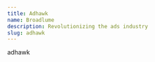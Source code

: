 ```yaml
---
title: Adhawk
name: Broadlume
description: Revolutionizing the ads industry
slug: adhawk
---
```


adhawk